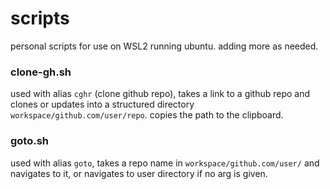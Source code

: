 # scripts
personal scripts for use on WSL2 running ubuntu. adding more as needed.

### clone-gh.sh
used with alias `cghr` (clone github repo), takes a link to a github repo and clones or updates into a structured directory `workspace/github.com/user/repo`. copies the path to the clipboard.

### goto.sh
used with alias `goto`, takes a repo name in `workspace/github.com/user/` and navigates to it, or navigates to user directory if no arg is given.
